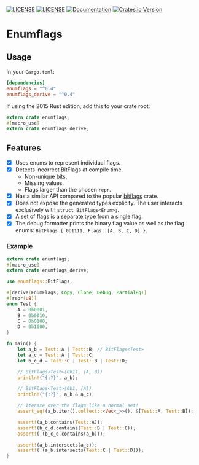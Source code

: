 [![LICENSE](https://img.shields.io/badge/license-MIT-blue.svg)](LICENSE-MIT)
[![LICENSE](https://img.shields.io/badge/license-apache-blue.svg)](LICENSE-APACHE)
[![Documentation](https://docs.rs/enumflags/badge.svg)](https://docs.rs/enumflags)
[![Crates.io Version](https://img.shields.io/crates/v/enumflags.svg)](https://crates.io/crates/enumflags)

# Enumflags

## Usage

In your `Cargo.toml`:
```Toml
[dependencies]
enumflags = "^0.4"
enumflags_derive = "^0.4"
```

If using the 2015 Rust edition, add this to your crate root:
```Rust
extern crate enumflags;
#[macro_use]
extern crate enumflags_derive;
```

## Features

- [x] Uses enums to represent individual flags.
- [x] Detects incorrect BitFlags at compile time.
  - Non-unique bits.
  - Missing values.
  - Flags larger than the chosen `repr`.
- [x] Has a similar API compared to the popular [bitflags](https://crates.io/crates/bitflags) crate.
- [x] Does not expose the generated types explicity. The user interacts exclusively with `struct BitFlags<Enum>;`.
- [x] A set of flags is a separate type from a single flag.
- [x] The debug formatter prints the binary flag value as well as the flag enums: `BitFlags { 0b1111, Flags::[A, B, C, D] }`.

### Example

```rust
extern crate enumflags;
#[macro_use]
extern crate enumflags_derive;

use enumflags::BitFlags;

#[derive(EnumFlags, Copy, Clone, Debug, PartialEq)]
#[repr(u8)]
enum Test {
    A = 0b0001,
    B = 0b0010,
    C = 0b0100,
    D = 0b1000,
}

fn main() {
    let a_b = Test::A | Test::B; // BitFlags<Test>
    let a_c = Test::A | Test::C;
    let b_c_d = Test::C | Test::B | Test::D;

    // BitFlags<Test>(0b11, [A, B])
    println!("{:?}", a_b);

    // BitFlags<Test>(0b1, [A])
    println!("{:?}", a_b & a_c);

    // Iterate over the flags like a normal set!
    assert_eq!(a_b.iter().collect::<Vec<_>>(), &[Test::A, Test::B]);

    assert!(a_b.contains(Test::A));
    assert!(b_c_d.contains(Test::B | Test::C));
    assert!(!(b_c_d.contains(a_b)));

    assert!(a_b.intersects(a_c));
    assert!(!(a_b.intersects(Test::C | Test::D)));
}
```
